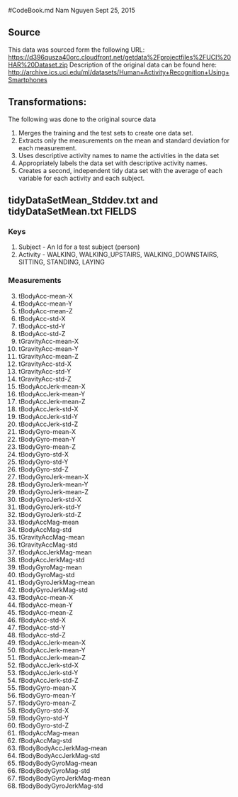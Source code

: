#CodeBook.md
Nam Nguyen
Sept 25, 2015

## Source

This data was sourced form the following URL: https://d396qusza40orc.cloudfront.net/getdata%2Fprojectfiles%2FUCI%20HAR%20Dataset.zip 
Description of the original data can be found here: 
http://archive.ics.uci.edu/ml/datasets/Human+Activity+Recognition+Using+Smartphones 

## Transformations:

The following was done to the original source data

1. Merges the training and the test sets to create one data set.
2. Extracts only the measurements on the mean and standard deviation for each measurement.
3. Uses descriptive activity names to name the activities in the data set
4. Appropriately labels the data set with descriptive activity names.
5. Creates a second, independent tidy data set with the average of each variable for each activity and each subject.

## tidyDataSetMean_Stddev.txt and tidyDataSetMean.txt FIELDS

### Keys
1. Subject - An Id for a test subject (person)
2. Activity - WALKING, WALKING_UPSTAIRS, WALKING_DOWNSTAIRS, SITTING, STANDING, LAYING

### Measurements
3. tBodyAcc-mean-X 
4. tBodyAcc-mean-Y 
5. tBodyAcc-mean-Z 
6. tBodyAcc-std-X 
7. tBodyAcc-std-Y 
8. tBodyAcc-std-Z 
9. tGravityAcc-mean-X 
10. tGravityAcc-mean-Y 
11. tGravityAcc-mean-Z 
12. tGravityAcc-std-X 
13. tGravityAcc-std-Y 
14. tGravityAcc-std-Z 
15. tBodyAccJerk-mean-X 
16. tBodyAccJerk-mean-Y 
17. tBodyAccJerk-mean-Z 
18. tBodyAccJerk-std-X 
19. tBodyAccJerk-std-Y 
20. tBodyAccJerk-std-Z 
21. tBodyGyro-mean-X 
22. tBodyGyro-mean-Y 
23. tBodyGyro-mean-Z 
24. tBodyGyro-std-X 
25. tBodyGyro-std-Y 
26. tBodyGyro-std-Z 
27. tBodyGyroJerk-mean-X 
28. tBodyGyroJerk-mean-Y 
29. tBodyGyroJerk-mean-Z 
30. tBodyGyroJerk-std-X 
31. tBodyGyroJerk-std-Y 
32. tBodyGyroJerk-std-Z 
33. tBodyAccMag-mean 
34. tBodyAccMag-std 
35. tGravityAccMag-mean 
36. tGravityAccMag-std 
37. tBodyAccJerkMag-mean 
38. tBodyAccJerkMag-std 
39. tBodyGyroMag-mean 
40. tBodyGyroMag-std 
41. tBodyGyroJerkMag-mean 
42. tBodyGyroJerkMag-std 
43. fBodyAcc-mean-X 
44. fBodyAcc-mean-Y 
45. fBodyAcc-mean-Z 
46. fBodyAcc-std-X 
47. fBodyAcc-std-Y 
48. fBodyAcc-std-Z 
49. fBodyAccJerk-mean-X 
50. fBodyAccJerk-mean-Y 
51. fBodyAccJerk-mean-Z 
52. fBodyAccJerk-std-X 
53. fBodyAccJerk-std-Y 
54. fBodyAccJerk-std-Z 
55. fBodyGyro-mean-X 
56. fBodyGyro-mean-Y 
57. fBodyGyro-mean-Z 
58. fBodyGyro-std-X 
59. fBodyGyro-std-Y 
60. fBodyGyro-std-Z 
61. fBodyAccMag-mean
70. fBodyAccMag-std 
71. fBodyBodyAccJerkMag-mean 
72. fBodyBodyAccJerkMag-std 
73. fBodyBodyGyroMag-mean 
74. fBodyBodyGyroMag-std 
75. fBodyBodyGyroJerkMag-mean 
76. fBodyBodyGyroJerkMag-std
